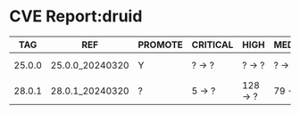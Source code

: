 # CVE Report:druid
|  TAG   |       REF       | PROMOTE | CRITICAL |   HIGH   | MEDIUM  |   LOW   | UNKNOWN |
|--------|-----------------|---------|----------|----------|---------|---------|---------|
| 25.0.0 | 25.0.0_20240320 | Y       | ? -> ?   | ? -> ?   | ? -> ?  | ? -> ?  | ? -> ?  |
| 28.0.1 | 28.0.1_20240320 | ?       | 5 -> ?   | 128 -> ? | 79 -> ? | 30 -> ? | 0 -> ?  |
